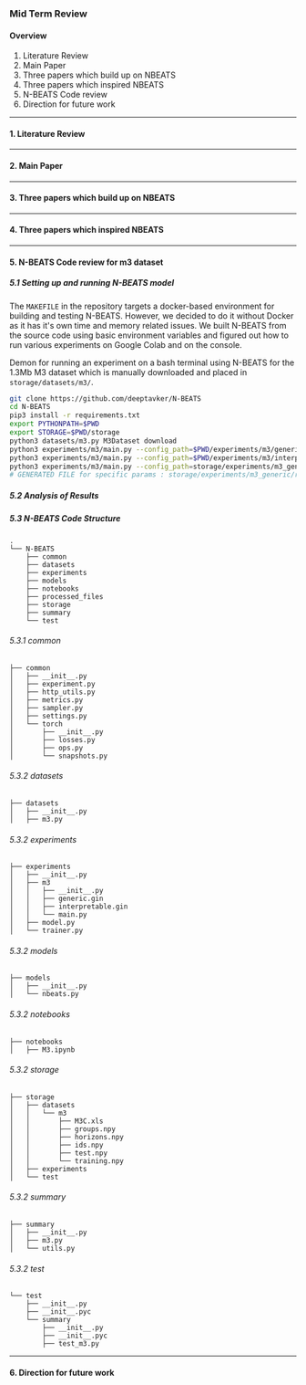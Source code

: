 ### Mid Term Review 

#### Overview

1. Literature Review
2. Main Paper
3. Three papers which build up on NBEATS
4. Three papers which inspired NBEATS
5. N-BEATS Code review
6. Direction for future work

------------------

#### 1. Literature Review

------------------

#### 2. Main Paper

------------------

#### 3. Three papers which build up on NBEATS

------------------

#### 4. Three papers which inspired NBEATS

------------------

#### 5. N-BEATS Code review for m3 dataset

##### 5.1 Setting up and running N-BEATS model

The `MAKEFILE` in the repository targets a docker-based environment for building and testing N-BEATS. However, we decided to do it without Docker as it has it's own time and memory related issues. We built N-BEATS from the source code using basic environment variables and figured out how to run various experiments on Google Colab and on the console. 

Demon for running an experiment on a bash terminal using N-BEATS for the 1.3Mb M3 dataset which is manually downloaded and placed in `storage/datasets/m3/`. 

```sh
git clone https://github.com/deeptavker/N-BEATS
cd N-BEATS
pip3 install -r requirements.txt
export PYTHONPATH=$PWD
export STORAGE=$PWD/storage
python3 datasets/m3.py M3Dataset download
python3 experiments/m3/main.py --config_path=$PWD/experiments/m3/generic.gin build_ensemble
python3 experiments/m3/main.py --config_path=$PWD/experiments/m3/interpretable.gin build_ensemble
python3 experiments/m3/main.py --config_path=storage/experiments/m3_generic/repeat=3,lookback=4,loss=MAPE/config.gin run
# GENERATED FILE for specific params : storage/experiments/m3_generic/repeat=3,lookback=4,loss=MAPE/forecast.csv
```
##### 5.2 Analysis of Results

##### 5.3 N-BEATS Code Structure

```
.
└── N-BEATS
    ├── common
    ├── datasets
    ├── experiments
    ├── models
    ├── notebooks
    ├── processed_files
    ├── storage
    ├── summary
    └── test
```

###### 5.3.1 common
```
├── common                                                                        
│   ├── __init__.py    
│   ├── experiment.py    
│   ├── http_utils.py     
│   ├── metrics.py     
│   ├── sampler.py   
│   ├── settings.py   
│   └── torch    
│       ├── __init__.py    
│       ├── losses.py     
│       ├── ops.py    
│       └── snapshots.py    
```
###### 5.3.2 datasets
```
├── datasets    
│   ├── __init__.py   
│   ├── m3.py   

```
###### 5.3.2 experiments
```
├── experiments
│   ├── __init__.py
│   ├── m3
│   │   ├── __init__.py
│   │   ├── generic.gin
│   │   ├── interpretable.gin
│   │   └── main.py
│   ├── model.py
│   └── trainer.py
```
###### 5.3.2 models
```
├── models
│   ├── __init__.py
│   └── nbeats.py
```
###### 5.3.2 notebooks
```
├── notebooks
│   ├── M3.ipynb
```

###### 5.3.2 storage
```
├── storage
│   ├── datasets
│   │   └── m3
│   │       ├── M3C.xls
│   │       ├── groups.npy
│   │       ├── horizons.npy
│   │       ├── ids.npy
│   │       ├── test.npy
│   │       └── training.npy
│   ├── experiments
│   └── test
```
###### 5.3.2 summary
```
├── summary
│   ├── __init__.py
│   ├── m3.py
│   └── utils.py
```
###### 5.3.2 test
```
└── test
    ├── __init__.py
    ├── __init__.pyc
    └── summary
        ├── __init__.py
        ├── __init__.pyc
        ├── test_m3.py
```


------------------

#### 6. Direction for future work

